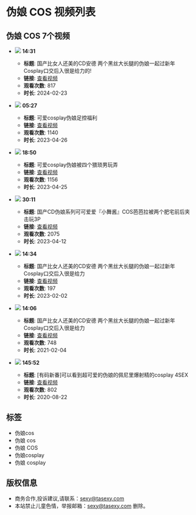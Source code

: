 # 伪娘 COS 视频列表

## 伪娘 COS 7个视频

-   ![](https://ta.toolmm.com/upload/15/61/486.jpg) **14:31**
    - **标题**: 国产比女人还美的CD安德 两个黑丝大长腿的伪娘一起过新年 Cosplay口交后入很是给力的!
    - **链接**: [查看视频](https://ta.toolmm.com/1561486.html)
    - **观看次数**: 817
    - **时长**: 2024-02-23

-   ![](https://ta.toolmm.com/upload/17/06/924.jpg) **05:27**
    - **标题**: 可爱cosplay伪娘足控福利
    - **链接**: [查看视频](https://ta.toolmm.com/1706924.html)
    - **观看次数**: 1140
    - **时长**: 2023-04-26

-   ![](https://ta.toolmm.com/upload/17/07/424.jpg) **18:50**
    - **标题**: 可爱cosplay伪娘被四个猥琐男玩弄
    - **链接**: [查看视频](https://ta.toolmm.com/1707424.html)
    - **观看次数**: 1156
    - **时长**: 2023-04-25

-   ![](https://ta.toolmm.com/upload/17/19/862.jpg) **30:11**
    - **标题**: 国产CD伪娘系列可可爱爱『小舞酱』COS芭芭拉被两个肥宅前后夹击玩3P
    - **链接**: [查看视频](https://ta.toolmm.com/1719862.html)
    - **观看次数**: 2075
    - **时长**: 2023-04-12

-   ![](https://ta.toolmm.com/upload/17/41/374.jpg) **14:34**
    - **标题**: 国产比女人还美的CD安德 两个黑丝大长腿的伪娘一起过新年 Cosplay口交后入很是给力
    - **链接**: [查看视频](https://ta.toolmm.com/1741374.html)
    - **观看次数**: 197
    - **时长**: 2023-02-02

-   ![](https://ta.toolmm.com/upload/15/70/13.jpg) **14:06**
    - **标题**: 国产比女人还美的CD安德 两个黑丝大长腿的伪娘一起过新年 Cosplay口交后入很是给力
    - **链接**: [查看视频](https://ta.toolmm.com/157013.html)
    - **观看次数**: 748
    - **时长**: 2021-02-04

-   ![](https://ta.toolmm.com/upload/87/07/75.jpg) **145:52**
    - **标题**: [有码新番]可以看到超可爱的伪娘的佩尼里爆射精的cosplay 4SEX
    - **链接**: [查看视频](https://ta.toolmm.com/870775.html)
    - **观看次数**: 802
    - **时长**: 2020-08-22

## 标签
- 伪娘cos
- 伪娘 cos
- 伪娘 COS
- 伪娘cosplay
- 伪娘 cosplay

## 版权信息
- 商务合作,投诉建议,请联系：sexy@tasexy.com
- 本站禁止儿童色情，举报邮箱：sexy@tasexy.com 删除。